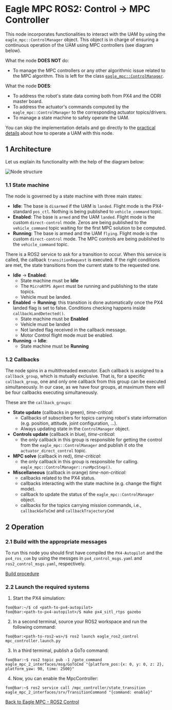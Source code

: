 # Eagle MPC ROS2: Control -> MPC Controller
This node incorporates functionalities to interact with the UAM by using the `eagle_mpc::ControlManager` object. This object is in charge of ensuring a continuous operation of the UAM using MPC controllers (see diagram below).

What the node **DOES NOT** do:
- To manage the MPC controllers or any other algorithmic issue related to the MPC algorithm. This is left for the class [`eagle_mpc::ControlManager`](https://github.com/hidro-iri/eagle_mpc_lib/blob/devel/include/eagle_mpc/controller-manager.hpp).

What the node **DOES**:
- To address the robot's state data coming both from PX4 and the ODRI master board.
- To address the actuator's commands computed by the `eagle_mpc::ControlManager` to the corresponding actuator topics/drivers.
- To manage a state machine to safely operate the UAM.

You can skip the implementation details and go directly to the [practical details](#2-operation) about how to operate a UAM with this node.

## 1 Architecture

Let us explain its functionality with the help of the diagram below:

<img src="img/ctrl_mgr_interface.png" alt="Node structure" align="center"/>

### 1.1 State machine

The node is governed by a state machine with three main states:

- **Idle**: The base is `disarmed` if the UAM is `landed`. Flight mode is the PX4-standard `pos_ctl`. Nothing is being published to `vehicle_command` topic.
- **Enabled**: The base is `armed` and the UAM `landed`. Flight mode is the custom `direct-control` mode. Zeros are being published to the `vehicle_command` topic waiting for the first MPC solution to be computed.
- **Running**: The base is armed and the UAM `flying`. Flight mode is the custom `direct-control` mode. The MPC controls are being published to the `vehicle_command` topic.

There is a ROS2 service to ask for a transition to occur. When this service is called, the callback `transitionRequest` is executed. If the right conditions are met, the state transitions from the current state to the requested one. 

- **Idle** &#8594; **Enabled**:
  - State machine must be **Idle**
  - The `MicroRTPS Agent` must be running and publishing to the state topics.
  - Vehicle must be landed.
- **Enabled** &#8594; **Running**: this transition is done automatically once the PX4 landed flag is set to false. Conditions checking happens inside `callbackLandDetected()`.
  - State machine must be **Enabled**
  - Vehicle must be landed
  - Not landed flag received in the callback message.
  - Motor Control flight mode must be enabled.
- **Running** &#8594; **Idle**:
  - State machine must be **Running**

### 1.2 Callbacks
The node spins in a multithreaded executor. Each callback is assigned to a `callback_group`, which is mutually exclusive. That is, for a specific `callback_group`, one and only one callback from this group can be executed simultaneously. In our case, as we have four groups, at maximum there will be four callbacks executing simultaneously.

These are the `callback_groups`:
- **State update** (callbacks in green), *time-critical*: 
  - Callbacks of subscribers for topics carrying robot's state information (e.g. position, attitude, joint configuration, ...).
  - Always updating state in the `ControlManager` object.
- **Controls update** (callback in blue), *time-critical*: 
  - the only callback in this group is responsible for getting the control from the `eagle_mpc::ControlManager` and publish it oto the  `actuator_direct_control` topic.
- **MPC solve** (callback in red), *time-critical*: 
  - the only callback in this group is responsible for calling. `eagle_mpc::ControlManager::runMpcStep()`.
- **Miscellaneous** (callback in orange) *time-non-critical*:
  - callbacks related to the PX4 status.
  - callbacks interacting with the state machine (e.g. change the flight mode).
  - callback to update the status of the `eagle_mpc::ControlManager` object.
  - callbacks for the topics carrying mission commands, i.e., `callbackGoToCmd` and `callbackTrajectoryCmd`

## 2 Operation

### 2.1 Build with the appropriate messages
To run this node you should first have compiled the `PX4-Autopilot` and the `px4_ros_com` by using the messges in `px4_control_msgs.yaml` and `ros2_control_msgs.yaml`, respectively.

[Build procedure](../README.md#2-build)

### 2.2 Launch the required systems

1. Start the PX4 simulation:
```console
foo@bar:~/$ cd <path-to-px4-autopilot>
foo@bar:<path-to-px4-autopilot>/$ make px4_sitl_rtps gazebo
```
2. In a second terminal, source your ROS2 workspace and run the following command:
```console
foo@bar:<path-to-ros2-ws>/$ ros2 launch eagle_ros2_control mpc_controller.launch.py
```
3. In a third termimal, publish a GoTo command:
```console
foo@bar:~$ ros2 topic pub -1 /goto_command eagle_mpc_2_interfaces/msg/GoToCmd "{platform_pos:{x: 0, y: 0, z: 2}, platform_yaw: 90, time: 2500}"
```
4. Now, you can enable the MpcController:
```console
foo@bar:~$ ros2 service call /mpc_controller/state_transition eagle_mpc_2_interfaces/srv/TransitionCommand "{command: enable}"
```

[Back to Eagle MPC - ROS2 Control](README.md)
